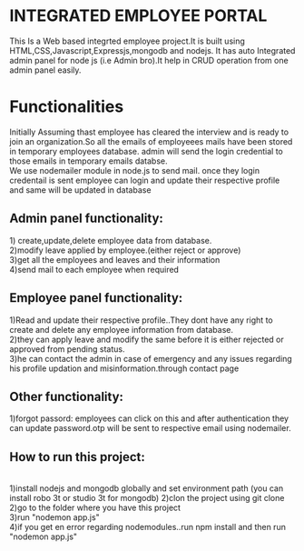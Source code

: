 <h1>INTEGRATED EMPLOYEE PORTAL </h1> 
                          
<p>  This Is a Web based integrted employee project.It is built using HTML,CSS,Javascript,Expressjs,mongodb and nodejs.
                It has auto Integrated admin panel for node js (i.e Admin bro).It help in CRUD operation from one admin panel easily.</p>
                          
                       
<h1>Functionalities</h1>
                 
                 
                          
<p> Initially Assuming thast employee  has cleared the interview and is ready to join an organization.So all the emails of employeees mails have been stored in   temporary employees database.
                          admin will send the login credential to those emails in temporary emails databse.<br>We use nodemailer module in node.js to send mail.
                          once they login credentail is sent employee can login and update their respective profile and same will be updated in database<p>
                          
<h2> Admin panel functionality:</h2>
                          1) create,update,delete employee data from database.<br>
                          2)modify leave applied by employee.(either reject or approve)<br>
                          3)get all the employees and leaves and their information<br>
                          4)send mail to each employee when required<br>
                          
<h2>Employee panel functionality:</h2>
                          1)Read and update their respective profile..They dont have any right to create and delete any employee information from database.<br>
                          2)they can apply leave and modify the same before it is either rejected or approved from pending status.<br>
                          3)he can contact the admin in case of emergency and any issues regarding his profile updation and misinformation.through contact page
                          
<h2>Other functionality:</h2>
                          1)forgot passord:
                          employees can click on this and after authentication they can update password.otp will be sent to respective email using nodemailer.<br>
                          
                          
                          
<h2>How to run this project:</h2>
                          <br>
                          1)install nodejs and mongodb globally and set environment path (you can install robo 3t or studio 3t for mongodb)
                          2)clon the project using git clone <br>
                          2)go to the folder where you have this project<br>
                          3)run "nodemon app.js"<br>
                          4)if you get en error regarding nodemodules..run npm install and then run "nodemon app.js"<br>
                          
                          
                          
                          
                          
